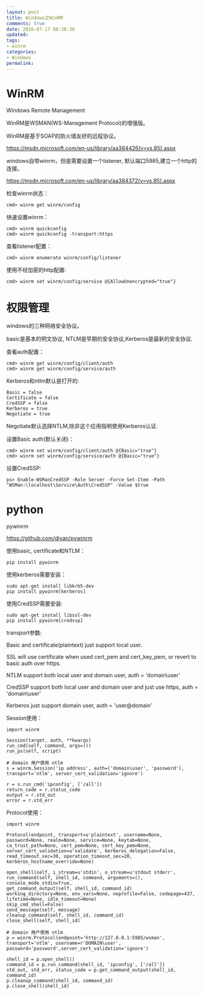 ```yaml
---
layout: post
title: Windows之WinRM
comments: true
date: 2016-07-17 08:36:36
updated:
tags:
- winrm
categories:
- Windows
permalink:
---
```


# WinRM

Windows Remote Management

WinRM是WSMAN(WS-Management Protocol)的增强版。

WinRM是基于SOAP的防火墙友好的远程协议。

<https://msdn.microsoft.com/en-us/library/aa384426(v=vs.85).aspx>

windows自带winrm，但是需要设置一个listener, 默认端口5985,建立一个http的连接。

<https://msdn.microsoft.com/en-us/library/aa384372(v=vs.85).aspx>

检查winrm状态：

    cmd> winrm get winrm/config

快速设置winrm：

    cmd> winrm quickconfig
    cmd> winrm quickconfig -transport:https

查看listener配置：

    cmd> winrm enumerate winrm/config/listener

使用不经加密的http配置:

    cmd> winrm set winrm/config/service @{AllowUnencrypted="true"}

# 权限管理

windows的三种网络安全协议。

basic是基本的明文协议, NTLM是早期的安全协议,Kerberos是最新的安全协议.

查看auth配置：

    cmd> winrm get winrm/config/client/auth
    cmd> winrm get winrm/config/service/auth

Kerberos和ntlm默认是打开的:

    Basic = false
    Certificate = false
    CredSSP = false
    Kerberos = true
    Negotiate = true

Negotiate默认选择NTLM,除非这个应用指明使用Kerberos认证.

设置Basic auth(默认关闭)：

    cmd> winrm set winrm/config/client/auth @{Basic="true"}
    cmd> winrm set winrm/config/service/auth @{Basic="true"}

设置CredSSP:

    ps> Enable-WSManCredSSP -Role Server -Force Set-Item -Path "WSMan:\localhost\Service\Auth\CredSSP" -Value $true

# python

pywinrm

<https://github.com/diyan/pywinrm>

使用basic, certificate和NTLM：

    pip install pywinrm

使用kerberos需要安装：

    sudo apt-get install libkrb5-dev
    pip install pywinrm[kerberos]

使用CredSSP需要安装:

    sudo apt-get install libssl-dev
    pip install pywinrm[credssp]

transport参数:

Basic and certificate(plaintext) just support local user.

SSL will use certificate when used cert_pem and cert_key_pem, or revert to basic auth over https.

NTLM support both local user and domain user, auth = 'domain\\user'

CredSSP support both local user and domain user and just use https, auth = 'domain\\user'

Kerberos just support domain user, auth = 'user@domain'

Session使用：

    import winrm

    Session(target, auth, **kwargs)
    run_cmd(self, command, args=())
    run_ps(self, script)

    # domain 用户使用 ntlm
    s = winrm.Session('ip address', auth=('domain\user', 'password'), transport='ntlm', server_cert_validation='ignore')

    r = s.run_cmd('ipconfig', ['/all'])
    return_code = r.status_code
    output = r.std_out
    error = r.std_err

Protocol使用：

    import winrm

    Protocol(endpoint, transport=u'plaintext', username=None, password=None, realm=None, service=None, keytab=None, ca_trust_path=None, cert_pem=None, cert_key_pem=None, server_cert_validation=u'validate', kerberos_delegation=False, read_timeout_sec=30, operation_timeout_sec=20, kerberos_hostname_override=None)

    open_shell(self, i_stream=u'stdin', o_stream=u'stdout stderr',
    run_command(self, shell_id, command, arguments=(), console_mode_stdin=True,
    get_command_output(self, shell_id, command_id)
    working_directory=None, env_vars=None, noprofile=False, codepage=437,
    lifetime=None, idle_timeout=None)
    skip_cmd_shell=False)
    send_message(self, message)
    cleanup_command(self, shell_id, command_id)
    close_shell(self, shell_id)

    # domain 用户使用 ntlm
    p = winrm.Protocol(endpoint='http://127.0.0.1:5985/wsman', transport='ntlm', username=r'DOMAIN\user', password='password',server_cert_validation='ignore')

    shell_id = p.open_shell()
    command_id = p.run_command(shell_id, 'ipconfig', ['/all'])
    std_out, std_err, status_code = p.get_command_output(shell_id, command_id)
    p.cleanup_command(shell_id, command_id)
    p.close_shell(shell_id)
